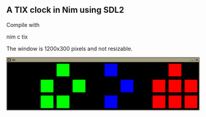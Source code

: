## A TIX clock in Nim using SDL2

Compile with

 nim c tix

The window is 1200x300 pixels and not resizable.

![screenshot](https://github.com/mdoege/nim-tix/raw/master/screenshot.png "nim-tix screenshot")
